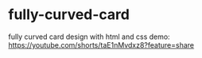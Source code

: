 # fully-curved-card
fully curved card design with html and css demo: https://youtube.com/shorts/taE1nMvdxz8?feature=share
